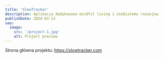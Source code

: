 ```yaml
---
title: 'SlowTracker'
description: Aplikacja dedykowana mindful living i osobistemu rozwojowi poprzez śledzenie codziennych osiągnięć.
publishDate: 2024-03-13
seo:
  image:
    src: '/project-1.jpg'
    alt: Project preview
---
```


Strona główna projektu: https://slowtracker.com
